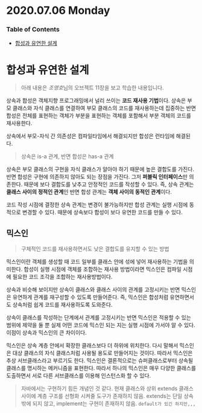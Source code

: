 # 2020.07.06 Monday

### Table of Contents

- [합성과 유연한 설계](#합성과_유연한_설계)

# 합성과 유연한 설계

> 아래 내용은 *조영호*님의 오브젝트 11장을 보고 학습한 내용입니다.

상속과 합성은 객체지향 프로그래밍에서 널리 쓰이는 **코드 재사용 기법**이다.
상속은 부모 클래스와 자식 클래스를 연결하여 부모 클래스의 코드를 재사용하는데 집중하는 반면 합성은 전체를 표현하는 객체가 부분을 표현하는 객체를 포함해서 부분 객체의 코드를 재사용한다.

상속에서 부모-자식 간 의존성은 컴파일타임에서 해결되지만 합성은 런타임에 해결된다.

> 상속은 is-a 관계, 반면 합성은 has-a 관계

상속은 부모 클래스의 구현을 자식 클래스가 알아야 하기 때문에 높은 결합도를 가진다. 반면 합성은 구현에 의존하지 않아도 되는 장점을 가진다. 그저 **퍼블릭 인터페이스**만 의존한다. 때문에 보다 결합도를 낮추고 안정적인 코드를 작성할 수 있다. 즉, 상속 관계는 **클래스 사이의 정적인 관계**인 반면 합성 관계는 **객체 사이의 동적인 관계**이다.

코드 작성 시점에 결정한 상속 관계는 변경이 불가능하지만 합성 관계는 실행 시점에 동적으로 변경할 수 있다. 때문에 상속보다 합성이 보다 유연한 코드를 만들 수 있다.

## 믹스인

> 구체적인 코드를 재사용하면서도 낮은 결합도를 유지할 수 있는 방법

믹스인이란 객체를 생성할 때 코드 일부를 클래스 안에 섞에 넣어 재사용하는 기법을 의미한다. 합성이 실행 시점에 객체를 조합하는 재사용 방법이라면 믹스인은 컴파일 시점에 필요한 코드 조각을 조합하는 재사용방법이다.

상속과 비슷해 보이지만 상속이 클래스와 클래스 사이의 관계를 고정시키는 반면 믹스인은 유연하게 관계를 재구성할 수 있도록 만들어준다. 즉, 믹스인은 합성처럼 유연하면서도 상속처럼 쉽게 코드를 재사용하도록 도와준다.

상속이 클래스를 작성하는 단계에서 관계를 고정시키는 반면 믹스인은 적용할 수 있는 범위에 제약을 둘 뿐 실제 어떤 코드에 믹스인 되는 지는 실행 시점에 가서야 알 수 있다. 이점이 상속과 믹스인의 큰 차이이다.

믹스인은 상속 계층 안에서 확장한 클래스보다 더 하위에 위치한다. 다시 말해서 믹스인은 대상 클래스의 자식 클래스처럼 사용될 용도로 만들어지는 것이다. 따라서 믹스인은 추상 서브클래스라고 부르기도 한다. 믹스인은 결론적으로는 슈퍼클래스로부터 상속될 클래스를 명시하는 메커니즘을 표현한다. 따라서 하나의 믹스인은 매우 다양한 클래스를 도출하면서 서로 다른 서브클래스를 이용해 인스턴스화 할 수 있다.

> 자바에서는 구현하기 힘든 개념인 것 같다.
현재 클래스와 상위 extends 클래스 사이에 계층 구조를 선형화 시켜줄 도구가 존재하지 않음.
extends는 단일 상속 밖에 되지 않고, implement는 구현이 존재하지 않음. `default가 있긴 하지만,,,`
